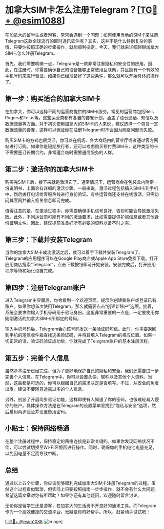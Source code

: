 # 加拿大SIM卡怎么注册Telegram？[[TG💪+ @esim1088](https://t.me/s/esim1088)]

在加拿大的留学生或者游客，常常会遇到一个问题：如何使用当地的SIM卡来注册Telegram这款全球流行的即时通讯软件呢？其实，这并不是什么特别复杂的事情，只要你按照正确的步骤操作，就能顺利搞定。今天，我们就来详细聊聊加拿大SIM卡怎么注册Telegram。

首先，我们需要明确一点，Telegram是一款非常注重隐私和安全性的应用。因此，在注册时，你需要确保自己的设备能够正常使用互联网，并且拥有一个有效的手机号码来进行验证。如果你已经准备好了这些条件，那么就可以开始具体的操作了。

## 第一步：购买适合的加拿大SIM卡

在加拿大，你可以选择不同的运营商提供的SIM卡服务。常见的运营商包括Bell、Rogers和Telus等。这些运营商都有各自的套餐计划，涵盖了语音通话、短信以及数据流量等方面。对于初次使用加拿大的SIM卡的人来说，建议选择一个包含一定数据流量的套餐，这样可以保证你在注册Telegram时不会因为网络问题而失败。

购买SIM卡的方式也很灵活，你可以在机场、各大商场内的营业厅或者通过官方网站进行订购。如果你是短期旅行者，还可以考虑购买预付费SIM卡，这种类型的卡不需要签订长期合约，非常适合临时需要通信服务的人群。

## 第二步：激活你的加拿大SIM卡

购买完SIM卡后，接下来就是激活它了。通常情况下，运营商会在包装盒内附带一份说明书，上面会有详细的激活步骤。一般来说，激活过程包括插入SIM卡到手机中，然后拨打电话给客服热线进行身份验证。有些运营商还支持在线激活，只需访问其官网并输入相关信息即可完成。

值得注意的是，在激活过程中，你需要确保手机信号良好，否则可能会导致激活失败。此外，不同运营商可能有不同的激活要求，比如需要提供护照信息或者其他身份证明文件。因此，建议提前准备好所有必要的资料以备不时之需。

## 第三步：下载并安装Telegram

当你的加拿大SIM卡成功激活之后，就可以着手下载并安装Telegram了。Telegram的应用程序可以在Google Play商店或Apple App Store免费下载。打开应用商店搜索“Telegram”，点击下载按钮即可开始安装。安装完成后，打开应用程序等待初始化设置完成。

## 第四步：注册Telegram账户

进入Telegram主界面后，你会看到一个欢迎页面，提示你创建新账户或登录已有账户。如果你想首次使用Telegram，那么就需要点击“创建新账户”选项。接着，系统会要求你输入手机号码用于验证身份。这里非常重要的一点是，一定要使用你刚刚激活的加拿大SIM卡所绑定的号码。

输入手机号码后，Telegram会向该号码发送一条验证码短信。此时，你需要返回到手机的短信收件箱查找这条验证码，并将其填入Telegram的相应位置。如果一切正常的话，验证码验证成功后，你就完成了Telegram账户的基本注册流程。

## 第五步：完善个人信息

虽然基本注册已经完成，但为了更好地保护自己的隐私和安全，我们还需要进一步完善个人信息。在Telegram中，你可以设置头像、昵称以及其他个人资料。当然，这些都是可选的，你可以根据自己的需求决定是否填写。不过，从安全的角度出发，建议不要随意透露过多的个人信息。

另外，别忘了开启两步验证功能，这样即使有人知道了你的密码，也很难轻易入侵你的账户。具体操作方法是在Telegram的设置菜单里找到“隐私与安全”选项，然后启用两步验证并设置备用密码。

## 小贴士：保持网络畅通

在整个注册过程中，保持稳定的网络连接是非常关键的。如果你发现网络状况不佳，可以尝试切换至Wi-Fi环境再进行操作。同时，确保你的手机电池电量充足，以免因电量不足而导致中断。

## 总结

通过以上五个步骤，你应该能够顺利完成加拿大SIM卡注册Telegram的过程。虽然这个过程看似繁琐，但实际上只要按照指南一步步操作，就不会有什么大问题。希望这篇文章对你有所帮助！如果你还有其他疑问，欢迎随时留言讨论。

无论你是留学生还是游客，在加拿大的生活离不开良好的通讯工具。而Telegram作为一个高效便捷的交流平台，无疑是你的好帮手。所以，赶紧动手试试吧！

[[TG💪+ @esim1088](https://t.me/s/esim1088) ![Image](https://i.postimg.cc/4NQfJmqS/Snipaste-2025-05-13-00-14-12.png)]